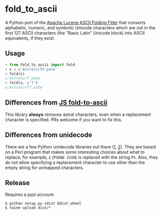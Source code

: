 # fold_to_ascii

A Python port of the [Apache Lucene ASCII Folding
Filter](https://lucene.apache.org/core/4_0_0/analyzers-common/org/apache/lucene/analysis/miscellaneous/ASCIIFoldingFilter.html)
that converts alphabetic, numeric, and symbolic Unicode characters which are not
in the first 127 ASCII characters (the "Basic Latin" Unicode block) into ASCII
equivalents, if they exist.

## Usage

``` python
> from fold_to_ascii import fold
> s = u'Astroturf® paté'
> fold(s)
u'Astroturf pate'
> fold(s, u'?')
u'Astroturf? pate'
```

## Differences from [JS fold-to-ascii](https://www.npmjs.com/package/fold-to-ascii)

This library **always** removes astral characters, even when a replacement
character is specified. PRs welcome if you want to fix this.

## Differences from unidecode

There are a few Python unidecode libraries out there
([1](https://pypi.python.org/pypi/text-unidecode),
[2](https://pypi.python.org/pypi/Unidecode/)). They are based on a Perl program
that makes some interesting choices about what to replace, for example, `£`
(`POUND SIGN`) is replaced with the string `PS`. Also, they do not allow
specifying a replacement character to use other than the empty string for
unmapped characters.

## Release

Requires a pypi account.

``` shell
$ python setup.py sdist bdist_wheel
$ twine upload dist/*
```
